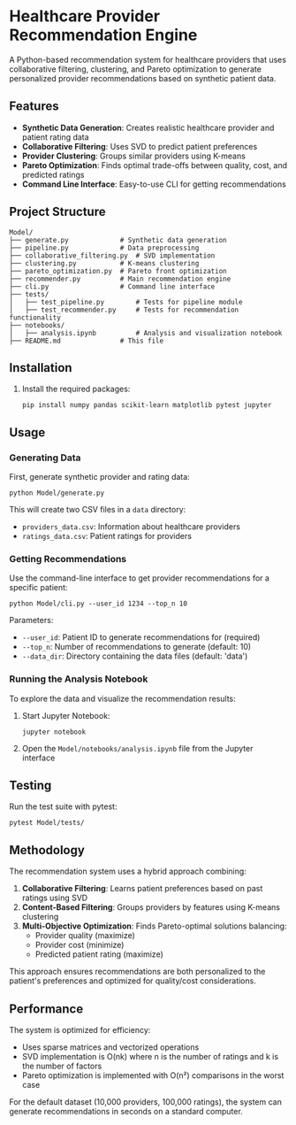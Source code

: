 # Healthcare Provider Recommendation Engine

A Python-based recommendation system for healthcare providers that uses collaborative filtering, clustering, and Pareto optimization to generate personalized provider recommendations based on synthetic patient data.

## Features

- **Synthetic Data Generation**: Creates realistic healthcare provider and patient rating data
- **Collaborative Filtering**: Uses SVD to predict patient preferences
- **Provider Clustering**: Groups similar providers using K-means
- **Pareto Optimization**: Finds optimal trade-offs between quality, cost, and predicted ratings
- **Command Line Interface**: Easy-to-use CLI for getting recommendations

## Project Structure

```
Model/
├── generate.py             # Synthetic data generation
├── pipeline.py             # Data preprocessing
├── collaborative_filtering.py  # SVD implementation
├── clustering.py           # K-means clustering
├── pareto_optimization.py  # Pareto front optimization
├── recommender.py          # Main recommendation engine
├── cli.py                  # Command line interface
├── tests/
│   ├── test_pipeline.py        # Tests for pipeline module
│   ├── test_recommender.py     # Tests for recommendation functionality
├── notebooks/
│   ├── analysis.ipynb          # Analysis and visualization notebook
├── README.md               # This file
```

## Installation

1. Install the required packages:
   ```
   pip install numpy pandas scikit-learn matplotlib pytest jupyter
   ```

## Usage

### Generating Data

First, generate synthetic provider and rating data:

```
python Model/generate.py
```

This will create two CSV files in a `data` directory:
- `providers_data.csv`: Information about healthcare providers
- `ratings_data.csv`: Patient ratings for providers

### Getting Recommendations

Use the command-line interface to get provider recommendations for a specific patient:

```
python Model/cli.py --user_id 1234 --top_n 10
```

Parameters:
- `--user_id`: Patient ID to generate recommendations for (required)
- `--top_n`: Number of recommendations to generate (default: 10)
- `--data_dir`: Directory containing the data files (default: 'data')

### Running the Analysis Notebook

To explore the data and visualize the recommendation results:

1. Start Jupyter Notebook:
   ```
   jupyter notebook
   ```

2. Open the `Model/notebooks/analysis.ipynb` file from the Jupyter interface

## Testing

Run the test suite with pytest:

```
pytest Model/tests/
```

## Methodology

The recommendation system uses a hybrid approach combining:

1. **Collaborative Filtering**: Learns patient preferences based on past ratings using SVD
2. **Content-Based Filtering**: Groups providers by features using K-means clustering
3. **Multi-Objective Optimization**: Finds Pareto-optimal solutions balancing:
   - Provider quality (maximize)
   - Provider cost (minimize)
   - Predicted patient rating (maximize)

This approach ensures recommendations are both personalized to the patient's preferences and optimized for quality/cost considerations.

## Performance

The system is optimized for efficiency:
- Uses sparse matrices and vectorized operations
- SVD implementation is O(nk) where n is the number of ratings and k is the number of factors
- Pareto optimization is implemented with O(n²) comparisons in the worst case

For the default dataset (10,000 providers, 100,000 ratings), the system can generate recommendations in seconds on a standard computer.
